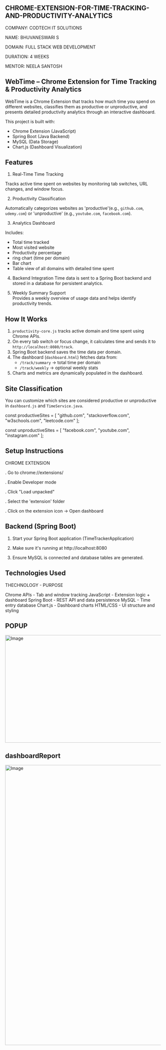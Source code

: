 ## CHROME-EXTENSION-FOR-TIME-TRACKING-AND-PRODUCTIVITY-ANALYTICS

 COMPANY: CODTECH IT SOLUTIONS

 NAME: BHUVANESWARI S

 DOMAIN: FULL STACK WEB DEVELOPMENT

 DURATION: 4 WEEKS

 MENTOR: NEELA SANTOSH


## WebTime – Chrome Extension for Time Tracking & Productivity Analytics

WebTime is a Chrome Extension that tracks how much time you spend on different websites, classifies them as productive or unproductive, and presents detailed productivity analytics through an interactive dashboard.

This project is built with:
-  Chrome Extension (JavaScript)
-  Spring Boot (Java Backend)
-  MySQL (Data Storage)
-  Chart.js (Dashboard Visualization)

## Features

1. Real-Time Time Tracking  

  Tracks active time spent on websites by monitoring tab switches, URL changes, and window focus.

2. Productivity Classification  

Automatically categorizes websites as 'productive'(e.g., `github.com`, `udemy.com`) or 'unproductive' (e.g., `youtube.com`, `facebook.com`).

3. Analytics Dashboard
  
Includes:
- Total time tracked
- Most visited website
- Productivity percentage
- ring chart (time per domain)
- Bar chart 
- Table view of all domains with detailed time spent

4. Backend Integration 
Time data is sent to a Spring Boot backend and stored in a database for persistent analytics.

5. Weekly Summary Support  
Provides a weekly overview of usage data and helps identify productivity trends.


## How It Works

1. `productivity-core.js` tracks active domain and time spent using Chrome APIs.
2. On every tab switch or focus change, it calculates time and sends it to  `http://localhost:8080/track`.
3. Spring Boot backend saves the time data per domain.
4. The dashboard (`dashboard.html`) fetches data from:
   - `/track/summary` → total time per domain
   - `/track/weekly`  → optional weekly stats
5. Charts and metrics are dynamically populated in the dashboard.

## Site Classification

You can customize which sites are considered productive or unproductive in `dashboard.js` and `TimeService.java`.

const productiveSites = [
  "github.com", "stackoverflow.com", "w3schools.com", "leetcode.com"
];

const unproductiveSites = [
  "facebook.com", "youtube.com", "instagram.com"
];


## Setup Instructions

 CHROME EXTENSION

. Go to chrome://extensions/

. Enable Developer mode

. Click "Load unpacked"

. Select the 'extension' folder

. Click on the extension icon → Open dashboard

## Backend (Spring Boot)

1. Start your Spring Boot application (TimeTrackerApplication)

2. Make sure it's running at http://localhost:8080

3. Ensure MySQL is connected and database tables are generated.


## Technologies Used

THECHNOLOGY  -   PURPOSE

Chrome APIs  -   Tab and window tracking
JavaScript   -   Extension logic + dashboard
Spring Boot  -   REST API and data persistence
MySQL        -   Time entry database
Chart.js     -   Dashboard charts
HTML/CSS     -   UI structure and styling


## POPUP

<img width="567" height="348" alt="Image" src="https://github.com/user-attachments/assets/55d927c3-1a8b-465b-81d1-1f34e4d7bb4a" />

## dashboardReport

<img width="1920" height="906" alt="Image" src="https://github.com/user-attachments/assets/d7f96117-ec50-4037-8ef8-5530d2f9ea34" />
